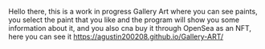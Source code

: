 Hello there, this is a work in progress Gallery Art where you can see paints, you select the paint that you like and the program will show you some information about it, and you also cna buy it through OpenSea as an NFT, here you can see it https://agustin200208.github.io/Gallery-ART/

